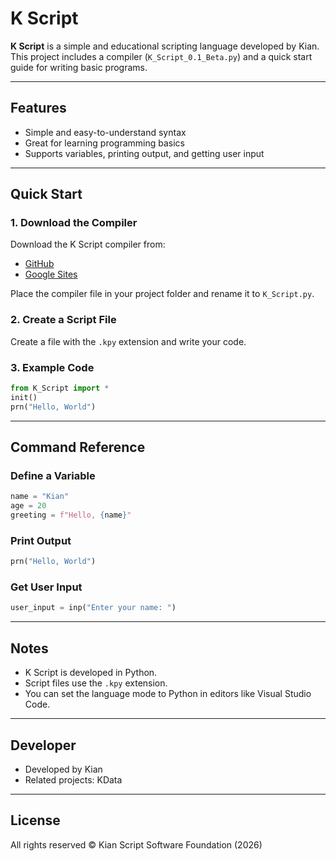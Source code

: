 # K Script

**K Script** is a simple and educational scripting language developed by Kian. This project includes a compiler (`K_Script_0.1_Beta.py`) and a quick start guide for writing basic programs.

---

## Features

- Simple and easy-to-understand syntax  
- Great for learning programming basics  
- Supports variables, printing output, and getting user input  

---

## Quick Start

### 1. Download the Compiler

Download the K Script compiler from:

- [GitHub](https://github.com/Kiansharestani/K-Script)
- [Google Sites](https://sites.google.com/view/download-k-script-compiler)

Place the compiler file in your project folder and rename it to `K_Script.py`.

### 2. Create a Script File

Create a file with the `.kpy` extension and write your code.

### 3. Example Code

```python
from K_Script import *
init()
prn("Hello, World")
```

---

## Command Reference

### Define a Variable

```python
name = "Kian"
age = 20
greeting = f"Hello, {name}"
```

### Print Output

```python
prn("Hello, World")
```

### Get User Input

```python
user_input = inp("Enter your name: ")
```

---

## Notes

- K Script is developed in Python.
- Script files use the `.kpy` extension.
- You can set the language mode to Python in editors like Visual Studio Code.

---

## Developer

- Developed by Kian
- Related projects: KData

---

## License

All rights reserved © Kian Script Software Foundation (2026)
